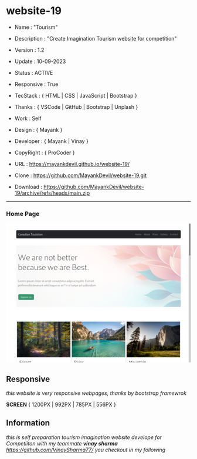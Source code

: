 # website-19

- Name : "Tourism"

- Description : "Create Imagination Tourism website for competition"

- Version : 1.2

- Update : 10-09-2023

- Status : ACTIVE

- Responsive : True

- TecStack : { HTML | CSS | JavaScript | Bootstrap }

- Thanks : { VSCode | GitHub | Bootstrap | Unplash }

- Work : Self

- Design : { Mayank }

- Developer : { Mayank | Vinay }

- CopyRight : { ProCoder }

- URL : https://mayankdevil.github.io/website-19/

- Clone : https://github.com/MayankDevil/website-19.git

- Download : https://github.com/MayankDevil/website-19/archive/refs/heads/main.zip

---

### Home Page

![HomePage](./data/tourismHome.png "HomePage")

## Responsive

_this website is very responsive webpages, thanks by bootstrap framewrok_

**SCREEN** { 1200PX | 992PX | 785PX | 556PX }

## Information

_this is self preparation tourism imagination website develope for Competiiton with my teammate **vinay sharma** <https://github.com/VinaySharma77/> you checkout in my following_

